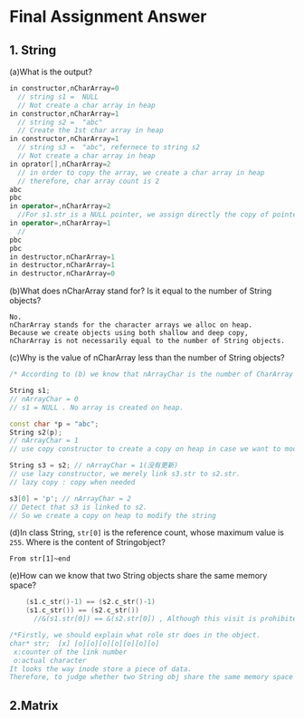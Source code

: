 

# Final Assignment Answer

## 1. String

(a)What is the output?

```C++
in constructor,nCharArray=0   
  // string s1 =  NULL
  // Not create a char array in heap
in constructor,nCharArray=1   
  // string s2 =  "abc"
  // Create the 1st char array in heap
in constructor,nCharArray=1   
  // string s3 =  "abc", refernece to string s2
  // Not create a char array in heap
in oprator[],nCharArray=2	  
  // in order to copy the array, we create a char array in heap
  // therefore, char array count is 2
abc 	
pbc 
in operator=,nCharArray=2
  //For s1.str is a NULL pointer, we assign directly the copy of pointer in s2.str to s1.str
in operator=,nCharArray=1
  //
pbc
pbc
in destructor,nCharArray=1
in destructor,nCharArray=1
in destructor,nCharArray=0
```



(b)What does nCharArray stand for?
 Is it equal to the number of String objects?

```
No. 
nCharArray stands for the character arrays we alloc on heap.
Because we create objects using both shallow and deep copy,
nCharArray is not necessarily equal to the number of String objects.
```



(c)Why is the value of nCharArray less than the number of String objects?

```C++
/* According to (b) we know that nArrayChar is the number of CharArray on heap. Thus we read the code once again: */

String s1;  
// nArrayChar = 0
// s1 = NULL . No array is created on heap.

const char *p = "abc";
String s2(p); 
// nArrayChar = 1
// use copy constructor to create a copy on heap in case we want to modify it

String s3 = s2; // nArrayChar = 1(没有更新)
// use lazy constructor, we merely link s3.str to s2.str.
// lazy copy : copy when needed

s3[0] = 'p'; // nArrayChar = 2
// Detect that s3 is linked to s2.
// So we create a copy on heap to modify the string

```



(d)In class String, `str[0]` is the reference count, 
 whose maximum value is `255`. Where is the content of Stringobject?

```
From str[1]~end
```



(e)How can we know that two String objects share the same memory space?

```C++
	(s1.c_str()-1) == (s2.c_str()-1) 
    (s1.c_str()) == (s2.c_str()) 
      //&(s1.str[0]) == &(s2.str[0]) , Although this visit is prohibited
```
```C++
/*Firstly, we should explain what role str does in the object.
char* str;  [x] [o][o][o][o][o][o][o]
 x:counter of the link number
 o:actual character
It looks the way inode store a piece of data.
Therefore, to judge whether two String obj share the same memory space is equivalant to judge whether this equation holds:*/
```



## 2.Matrix

